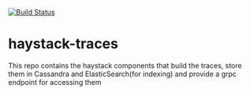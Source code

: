 [![Build Status](https://travis-ci.org/ExpediaDotCom/haystack-traces.svg?branch=master)](https://travis-ci.org/ExpediaDotCom/haystack-traces)

# haystack-traces
This repo contains the haystack components that build the traces, store them in Cassandra and ElasticSearch(for indexing) and provide a grpc endpoint for accessing them

